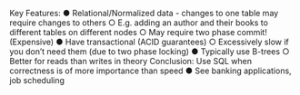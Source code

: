 Key Features: ● Relational/Normalized data - changes to one table may require changes to others ○ E.g. adding an author and their books to different tables on different nodes ○ May require two phase commit! (Expensive) ● Have transactional (ACID guarantees) ○ Excessively slow if you don’t need them (due to two phase locking) ● Typically use B-trees ○ Better for reads than writes in theory Conclusion: Use SQL when correctness is of more importance than speed ● See banking applications, job scheduling
